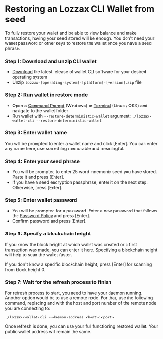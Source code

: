 # Restoring an Lozzax CLI Wallet from seed

To fully restore your wallet and be able to view balance and make transactions, having your seed stored will be enough. You don't need your wallet password or other keys to restore the wallet once you have a seed phrase.

### Step 1: Download and unzip CLI wallet

* [Download](../../downloads.md) the latest release of wallet CLI software for your desired operating system
* Unzip `lozzax-[operating-system]-[platform]-[version].zip` file

### Step 2: Run wallet in restore mode

* Open a [Command Prompt](https://en.wikipedia.org/wiki/Cmd.exe) \(Windows\) or [Terminal](https://en.wikipedia.org/wiki/Terminal_emulator) \(Linux / OSX\) and navigate to the wallet folder
* Run wallet with `--restore-deterministic-wallet` argument: `./lozzax-wallet-cli --restore-deterministic-wallet`

### Step 3: Enter wallet name

You will be prompted to enter a wallet name and click \[Enter\]. You can enter any name here, use something memorable and meaningful.

### Step 4: Enter your seed phrase

* You will be prompted to enter 25 word mnemonic seed you have stored. Paste it and press \[Enter\].
* If you have a seed encryption passphrase, enter it on the next step. Otherwise, press \[Enter\].

### Step 5: Enter wallet password

* You will be prompted for a password. Enter a new password that follows the [Password Policy](https://en.wikipedia.org/wiki/Password_policy) and press \[Enter\].
* Confirm password and press \[Enter\].

### Step 6: Specify a blockchain height

If you know the block height at which wallet was created or a first transaction was made, you can enter it here. Specifying a blockchain height will help to scan the wallet faster.

If you don't know a specific blockchain height, press \[Enter\] for scanning from block height 0.

### Step 7: Wait for the refresh process to finish

For refresh process to start, you need to have your daemon running. Another option would be to use a remote node. For that, use the following command, replacing  and  with the host and port number of the remote node you are connecting to:

```text
./lozzax-wallet-cli --daemon-address <host>:<port>
```

Once refresh is done, you can use your full functioning restored wallet. Your public wallet address will remain the same.

